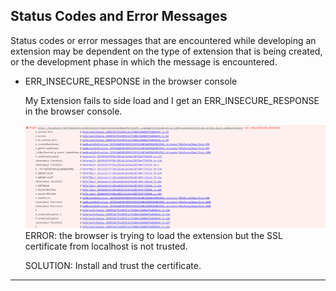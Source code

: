 <a name="portalfxExtensionsStatusCodes"></a>

<!-- link to this document is [portalfx-extensions-status-codes.md]()
-->

## Status Codes and Error Messages
Status codes or error messages that are encountered while developing an extension may be dependent on the type of extension that is being created, or the development phase in which the message is encountered.

* <a name="insecureResponse">ERR_INSECURE_RESPONSE in the browser console</a>

    My Extension fails to side load and I get an ERR_INSECURE_RESPONSE in the browser console.

    ![alt-text](../media/portalfx-testinprod/errinsecureresponse.png "ERR_INSECURE_RESPONSE Log")
    ERROR: the browser is trying to load the extension but the SSL certificate from localhost is not trusted.

    SOLUTION: Install and trust the certificate.
 * * *



